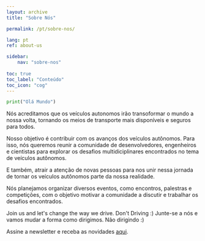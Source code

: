 ```yaml
---
layout: archive
title: "Sobre Nós"

permalink: /pt/sobre-nos/

lang: pt
ref: about-us

sidebar:
    nav: "sobre-nos"
    
toc: true
toc_label: "Conteúdo"
toc_icon: "cog"
---
```



```python
print("Olá Mundo")
```

Nós acreditamos que os veículos autonomos irão transoformar o mundo a nossa volta, tornando os meios de transporte mais disponíveis e seguros para todos.

Nosso objetivo é contribuir com os avanços dos veículos autônomos. Para isso, nós queremos reunir a comunidade de desenvolvedores, engenheiros e cientistas para explorar os desafios multidiciplinares encontrados no tema de veículos autônomos.

E também, atrair a atenção de novas pessoas para nos unir nessa jornada de tornar os veículos autônomos parte da nossa realidade.

Nós planejamos organizar diversos eventos, como encontros, palestras e competições, com o objetivo motivar a comunidade a discutir e trabalhar os desafios encontrados.

Join us and let's change the way we drive. Don't Driving :)
Junte-se a nós e vamos mudar a forma como dirigimos. Não dirigindo :)

Assine a newsletter e receba as novidades [aqui](/AVL/pages/news/).

